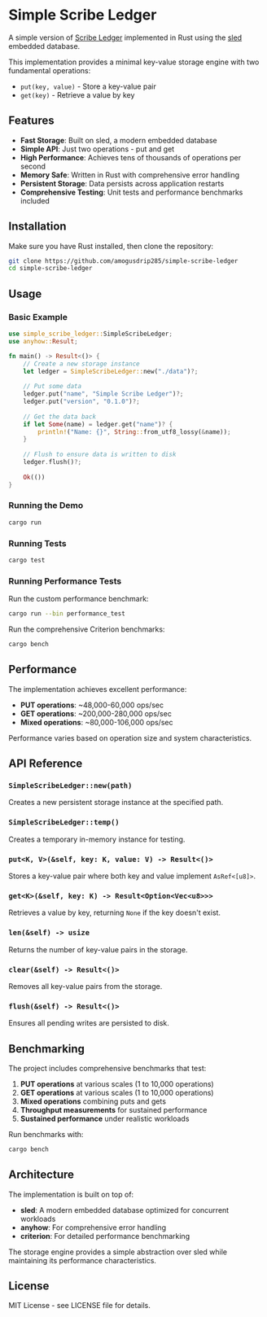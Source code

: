 # Simple Scribe Ledger

A simple version of [Scribe Ledger](https://github.com/hyra-network/Scribe-Ledger) implemented in Rust using the [sled](https://github.com/spacejam/sled) embedded database.

This implementation provides a minimal key-value storage engine with two fundamental operations:
- `put(key, value)` - Store a key-value pair
- `get(key)` - Retrieve a value by key

## Features

- **Fast Storage**: Built on sled, a modern embedded database
- **Simple API**: Just two operations - put and get
- **High Performance**: Achieves tens of thousands of operations per second
- **Memory Safe**: Written in Rust with comprehensive error handling
- **Persistent Storage**: Data persists across application restarts
- **Comprehensive Testing**: Unit tests and performance benchmarks included

## Installation

Make sure you have Rust installed, then clone the repository:

```bash
git clone https://github.com/amogusdrip285/simple-scribe-ledger
cd simple-scribe-ledger
```

## Usage

### Basic Example

```rust
use simple_scribe_ledger::SimpleScribeLedger;
use anyhow::Result;

fn main() -> Result<()> {
    // Create a new storage instance
    let ledger = SimpleScribeLedger::new("./data")?;
    
    // Put some data
    ledger.put("name", "Simple Scribe Ledger")?;
    ledger.put("version", "0.1.0")?;
    
    // Get the data back
    if let Some(name) = ledger.get("name")? {
        println!("Name: {}", String::from_utf8_lossy(&name));
    }
    
    // Flush to ensure data is written to disk
    ledger.flush()?;
    
    Ok(())
}
```

### Running the Demo

```bash
cargo run
```

### Running Tests

```bash
cargo test
```

### Running Performance Tests

Run the custom performance benchmark:

```bash
cargo run --bin performance_test
```

Run the comprehensive Criterion benchmarks:

```bash
cargo bench
```

## Performance

The implementation achieves excellent performance:

- **PUT operations**: ~48,000-60,000 ops/sec
- **GET operations**: ~200,000-280,000 ops/sec  
- **Mixed operations**: ~80,000-106,000 ops/sec

Performance varies based on operation size and system characteristics.

## API Reference

### `SimpleScribeLedger::new(path)`
Creates a new persistent storage instance at the specified path.

### `SimpleScribeLedger::temp()`
Creates a temporary in-memory instance for testing.

### `put<K, V>(&self, key: K, value: V) -> Result<()>`
Stores a key-value pair where both key and value implement `AsRef<[u8]>`.

### `get<K>(&self, key: K) -> Result<Option<Vec<u8>>>`
Retrieves a value by key, returning `None` if the key doesn't exist.

### `len(&self) -> usize`
Returns the number of key-value pairs in the storage.

### `clear(&self) -> Result<()>`
Removes all key-value pairs from the storage.

### `flush(&self) -> Result<()>`
Ensures all pending writes are persisted to disk.

## Benchmarking

The project includes comprehensive benchmarks that test:

1. **PUT operations** at various scales (1 to 10,000 operations)
2. **GET operations** at various scales (1 to 10,000 operations)
3. **Mixed operations** combining puts and gets
4. **Throughput measurements** for sustained performance
5. **Sustained performance** under realistic workloads

Run benchmarks with:
```bash
cargo bench
```

## Architecture

The implementation is built on top of:
- **sled**: A modern embedded database optimized for concurrent workloads
- **anyhow**: For comprehensive error handling
- **criterion**: For detailed performance benchmarking

The storage engine provides a simple abstraction over sled while maintaining its performance characteristics.

## License

MIT License - see LICENSE file for details.
